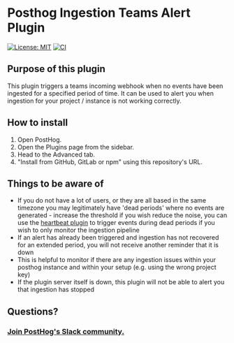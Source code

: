 # Posthog Ingestion Teams Alert Plugin
[![License: MIT](https://img.shields.io/badge/License-MIT-red.svg?style=flat-square)](https://opensource.org/licenses/MIT)
[![CI](https://github.com/Gamefound/Posthog-Ingestion-Teams-Alert-Plugin/actions/workflows/main.yml/badge.svg?branch=master)](https://github.com/Gamefound/Posthog-Ingestion-Teams-Alert-Plugin/actions/workflows/main.yml)


## Purpose of this plugin
This plugin triggers a teams incoming webhook when no events have been ingested for a specified period of time. It can be used to alert you when ingestion for your project / instance is not working correctly.

## How to install

1. Open PostHog.
1. Open the Plugins page from the sidebar.
1. Head to the Advanced tab.
1. "Install from GitHub, GitLab or npm" using this repository's URL.

## Things to be aware of
* If you do not have a lot of users, or they are all based in the same timezone you may legitimately have 'dead periods' where no events are generated - increase the threshold if you wish reduce the noise, you can use the [heartbeat plugin](https://github.com/PostHog/posthog-heartbeat-plugin) to trigger events during dead periods if you wish to only monitor the ingestion pipeline
* If an alert has already been triggered and ingestion has not recovered for an extended period, you will not receive another reminder that it is down
* This is helpful to monitor if there are any ingestion issues within your posthog instance and within your setup (e.g. using the wrong project key)
* If the plugin server itself is down, this plugin will not be able to alert you that ingestion has stopped

## Questions?

### [Join PostHog's Slack community.](https://join.slack.com/t/posthogusers/shared_invite/enQtOTY0MzU5NjAwMDY3LTc2MWQ0OTZlNjhkODk3ZDI3NDVjMDE1YjgxY2I4ZjI4MzJhZmVmNjJkN2NmMGJmMzc2N2U3Yjc3ZjI5NGFlZDQ)
